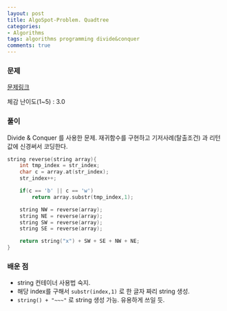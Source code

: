 ```yaml
---
layout: post
title: AlgoSpot-Problem. Quadtree
categories:
- Algorithms
tags: algorithms programming divide&conquer
comments: true
---
```


### 문제

[문제링크](https://algospot.com/judge/problem/read/QUADTREE)

체감 난이도(1~5) : 3.0

### 풀이

Divide & Conquer 를 사용한 문제. 재귀함수를 구현하고 기저사례(탈출조건) 과 리턴값에 신경써서 코딩한다. 

```c++
string reverse(string array){
	int tmp_index = str_index;
	char c = array.at(str_index);
	str_index++;

	if(c == 'b' || c == 'w')
		return array.substr(tmp_index,1);

	string NW = reverse(array);
	string NE = reverse(array);
	string SW = reverse(array);
	string SE = reverse(array);

	return string("x") + SW + SE + NW + NE; 
}

```

### 배운 점

- string 컨테이너 사용법 숙지.
- 해당 index를 구해서 `substr(index,1)` 로 한 글자 짜리 string 생성.
- `string() + "~~~"` 로 string 생성 가능. 유용하게 쓰일 듯.

